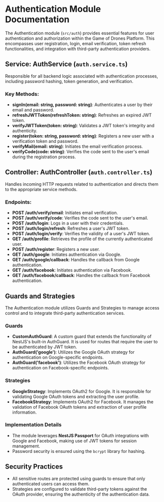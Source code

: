 # Authentication Module Documentation

The Authentication module (`src/auth`) provides essential features for user authentication and authorization within the Game of Drones Platform. This encompasses user registration, login, email verification, token refresh functionalities, and integration with third-party authentication providers.

## Service: AuthService (`auth.service.ts`)

Responsible for all backend logic associated with authentication processes, including password hashing, token generation, and verification.

### Key Methods:

-   **signIn(email: string, password: string)**: Authenticates a user by their email and password.
-   **refreshJWTToken(refreshToken: string)**: Refreshes an expired JWT token.
-   **verifyJWTToken(token: string)**: Validates a JWT token's integrity and authenticity.
-   **register(token: string, password: string)**: Registers a new user with a verification token and password.
-   **verifyMail(email: string)**: Initiates the email verification process.
-   **verifyCode(code: string)**: Verifies the code sent to the user's email during the registration process.

## Controller: AuthController (`auth.controller.ts`)

Handles incoming HTTP requests related to authentication and directs them to the appropriate service methods.

### Endpoints:

-   **POST /auth/verify/email**: Initiates email verification.
-   **POST /auth/verify/code**: Verifies the code sent to the user's email.
-   **POST /auth/login**: Logs in a user with their credentials.
-   **POST /auth/login/refresh**: Refreshes a user's JWT token.
-   **POST /auth/login/verify**: Verifies the validity of a user's JWT token.
-   **GET /auth/profile**: Retrieves the profile of the currently authenticated user.
-   **POST /auth/register**: Registers a new user.
-   **GET /auth/google**: Initiates authentication via Google.
-   **GET /auth/google/callback**: Handles the callback from Google authentication.
-   **GET /auth/facebook**: Initiates authentication via Facebook.
-   **GET /auth/facebook/callback**: Handles the callback from Facebook authentication.

## Guards and Strategies

The Authentication module utilizes Guards and Strategies to manage access control and to integrate third-party authentication services.

### Guards

-   **CustomAuthGuard**: A custom guard that extends the functionality of NestJS's built-in AuthGuard. It is used for routes that require the user to be authenticated by JWT token.
-   **AuthGuard('google')**: Utilizes the Google OAuth strategy for authentication on Google-specific endpoints.
-   **AuthGuard('facebook')**: Utilizes the Facebook OAuth strategy for authentication on Facebook-specific endpoints.

### Strategies

-   **GoogleStrategy**: Implements OAuth2 for Google. It is responsible for validating Google OAuth tokens and extracting the user profile.
-   **FacebookStrategy**: Implements OAuth2 for Facebook. It manages the validation of Facebook OAuth tokens and extraction of user profile information.

### Implementation Details

-   The module leverages **NestJS Passport** for OAuth integrations with Google and Facebook, making use of JWT tokens for session management.
-   Password security is ensured using the `bcrypt` library for hashing.

## Security Practices

-   All sensitive routes are protected using guards to ensure that only authenticated users can access them.
-   Strategies are configured to validate third-party tokens against the OAuth provider, ensuring the authenticity of the authentication data.
